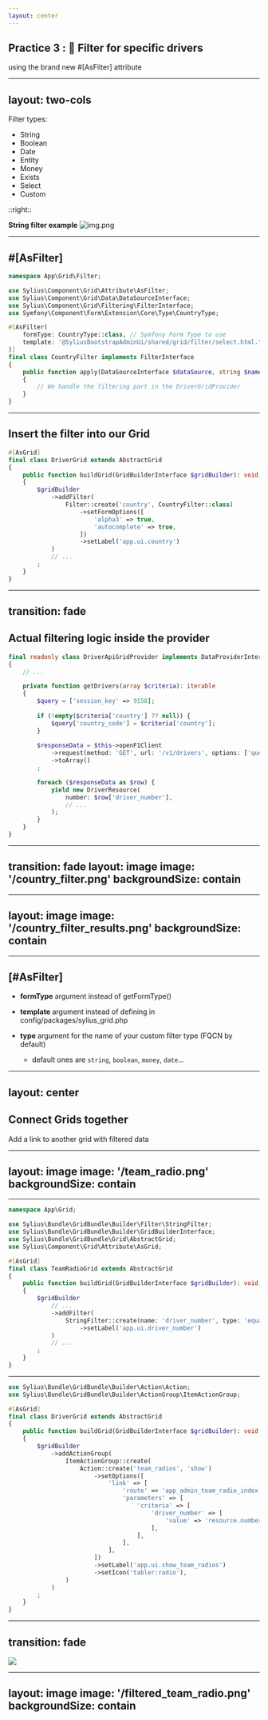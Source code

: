 ```yaml
---
layout: center
---
```


## Practice 3 : 🔎 Filter for specific drivers

using the brand new #[AsFilter] attribute

<!--
*Estelle*
-->

---
layout: two-cols
---

Filter types:

<v-clicks>

- String
- Boolean
- Date
- Entity
- Money
- Exists
- Select
- <span v-mark="{ at: 5, color: 'red', type: 'circle' }">Custom</span>
 
</v-clicks>

::right::

**String filter example**
![img.png](/string_filter.png)

---

## #[AsFilter]
```php {all|8,3|9,6|10|12-18,5|all}
namespace App\Grid\Filter;

use Sylius\Component\Grid\Attribute\AsFilter;
use Sylius\Component\Grid\Data\DataSourceInterface;
use Sylius\Component\Grid\Filtering\FilterInterface;
use Symfony\Component\Form\Extension\Core\Type\CountryType;

#[AsFilter(
    formType: CountryType::class, // Symfony Form Type to use
    template: '@SyliusBootstrapAdminUi/shared/grid/filter/select.html.twig', // The Twig template
)]
final class CountryFilter implements FilterInterface
{
    public function apply(DataSourceInterface $dataSource, string $name, $data, array $options): void
    {
        // We handle the filtering part in the DriverGridProvider
    }
}
```

<!--
*Estelle*

Custom grid data provider, the filtering logic will be applied directly inside the provider "request"

* Filter definition
* Corresponding  Symfony Form Type
* Template to use
-->

---

## Insert the filter into our Grid

```php {all|7,14|8-12|all}
#[AsGrid]
final class DriverGrid extends AbstractGrid
{
    public function buildGrid(GridBuilderInterface $gridBuilder): void
    {
        $gridBuilder
            ->addFilter(
                Filter::create('country', CountryFilter::class)
                    ->setFormOptions([
                        'alpha3' => true,
                        'autocomplete' => true,
                    ])
                    ->setLabel('app.ui.country')
            )
            // ...
        ;
    }
}

```

<!--
*Estelle*

Country filter comes from Symfony
-->

---
transition: fade
---

## Actual filtering logic inside the provider

```php {all|9-11|14|19-22|all}
final readonly class DriverApiGridProvider implements DataProviderInterface
{
    // ...

    private function getDrivers(array $criteria): iterable
    {
        $query = ['session_key' => 9158];
    
        if (!empty($criteria['country'] ?? null)) {
            $query['country_code'] = $criteria['country'];
        }
    
        $responseData = $this->openF1Client
            ->request(method: 'GET', url: '/v1/drivers', options: ['query' => $query])
            ->toArray()
        ;

        foreach ($responseData as $row) {
            yield new DriverResource(
                number: $row['driver_number'],
                // ...
            );
        }
    }
}
```

<!-- 
*Estelle*
-->

---
transition: fade
layout: image
image: '/country_filter.png'
backgroundSize: contain
---

<!-- 
*Estelle*
-->

---
layout: image
image: '/country_filter_results.png'
backgroundSize: contain
---

<!-- 
*Estelle*
-->

---

## [#AsFilter]


<v-clicks>

* **formType** argument instead of getFormType()

* **template** argument instead of defining in config/packages/sylius_grid.php

* **type** argument for the name of your custom filter type (FQCN by default)
  * default ones are `string`, `boolean`, `money`, `date`...

</v-clicks>

<!-- 

**Template**

Avant, il fallait définir le template du filter dans la configuration du bundle.

**Type**

La confusion possible entre le type et le formType disparait.
Le type étant défini automatiquement avec le FQCN, on n'a plus à s'en préoccuper.

-->

<!-- 
*Estelle*
-->

---
layout: center
---

## Connect Grids together
Add a link to another grid with filtered data

<!-- 
*Estelle*
-->

---
layout: image
image: '/team_radio.png'
backgroundSize: contain
---

<!-- 
*Estelle*
-->

---

```php {all|16-17|all}
namespace App\Grid;

use Sylius\Bundle\GridBundle\Builder\Filter\StringFilter;
use Sylius\Bundle\GridBundle\Builder\GridBuilderInterface;
use Sylius\Bundle\GridBundle\Grid\AbstractGrid;
use Sylius\Component\Grid\Attribute\AsGrid;

#[AsGrid]
final class TeamRadioGrid extends AbstractGrid
{
    public function buildGrid(GridBuilderInterface $gridBuilder): void
    {
        $gridBuilder
            // ...
            ->addFilter(
                StringFilter::create(name: 'driver_number', type: 'equal')
                    ->setLabel('app.ui.driver_number')
            )
            // ...
        ;
    }
}
```

<!-- 
*Estelle*
-->

---

```php {all|12,1|13-24}
use Sylius\Bundle\GridBundle\Builder\Action\Action;
use Sylius\Bundle\GridBundle\Builder\ActionGroup\ItemActionGroup;

#[AsGrid]
final class DriverGrid extends AbstractGrid
{
    public function buildGrid(GridBuilderInterface $gridBuilder): void
    {
        $gridBuilder
            ->addActionGroup(
                ItemActionGroup::create(
                    Action::create('team_radios', 'show')
                        ->setOptions([
                            'link' => [
                                'route' => 'app_admin_team_radio_index',
                                'parameters' => [
                                    'criteria' => [
                                        'driver_number' => [
                                            'value' => 'resource.number', // driverResource->number
                                        ],
                                    ],
                                ],
                            ],
                        ])
                        ->setLabel('app.ui.show_team_radios')
                        ->setIcon('tabler:radio'),
                )
            )
        ;
    }
}
```

<!-- 
*Estelle*
-->

---
transition: fade
---

<div class="relative w-full">
  <img src="/driver_with_linked_action.png" class="w-full" />

  <div
    class="absolute border-4 border-red-500 rounded-full w-16 h-32"
    style="top: 35%; left: 91%;"
    v-click
  ></div>
</div>

<!-- 
*Estelle*
-->

---
layout: image
image: '/filtered_team_radio.png'
backgroundSize: contain
---

<!--
*Estelle*

This feature is actually very useful and we've taken full advantage of it on our client projects to create many different prefiltered grids and links between grids.
-->
